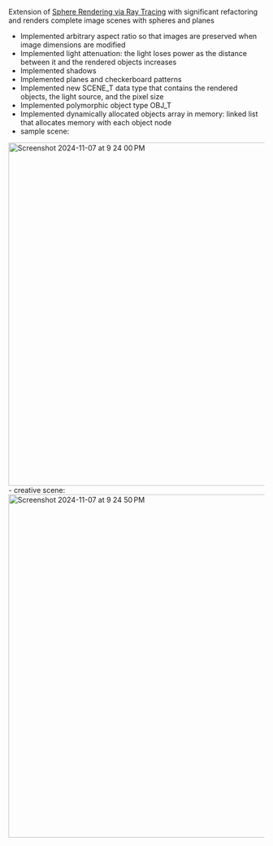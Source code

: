 Extension of [Sphere Rendering via Ray Tracing](https://github.com/rrachelhuangg/pixel_sphere_rendering) with significant refactoring and renders complete image scenes with spheres and planes
- Implemented arbitrary aspect ratio so that images are preserved when image dimensions are modified
- Implemented light attenuation: the light loses power as the distance between it and the rendered objects increases
- Implemented shadows
- Implemented planes and checkerboard patterns
- Implemented new SCENE_T data type that contains the rendered objects, the light source, and the pixel size
- Implemented polymorphic object type OBJ_T
- Implemented dynamically allocated objects array in memory: linked list that allocates memory with each object node
- sample scene:
<img width="675" alt="Screenshot 2024-11-07 at 9 24 00 PM" src="https://github.com/user-attachments/assets/a9b9839a-9659-4d11-ac76-997c8b0b429c">
<br/>
- creative scene:
<br/>
<img width="675" alt="Screenshot 2024-11-07 at 9 24 50 PM" src="https://github.com/user-attachments/assets/907a4c36-7b0c-46e4-aa2a-12935affc113">



